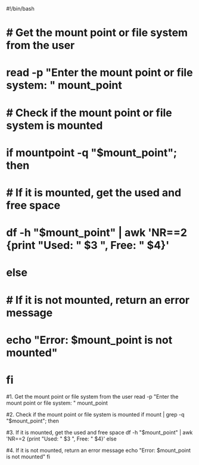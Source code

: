 #!/bin/bash

# # Get the mount point or file system from the user
# read -p "Enter the mount point or file system: " mount_point

# # Check if the mount point or file system is mounted
# if mountpoint -q "$mount_point"; then
#     # If it is mounted, get the used and free space
#     df -h "$mount_point" | awk 'NR==2 {print "Used: " $3 ", Free: " $4}'
# else
#     # If it is not mounted, return an error message
#     echo "Error: $mount_point is not mounted"
# fi


#1. Get the mount point or file system from the user
read -p "Enter the mount point or file system: " mount_point

#2. Check if the mount point or file system is mounted
if mount | grep -q "$mount_point"; then

#3. If it is mounted, get the used and free space
    df -h "$mount_point" | awk 'NR==2 {print "Used: " $3 ", Free: " $4}'
else

#4. If it is not mounted, return an error message
    echo "Error: $mount_point is not mounted"
fi